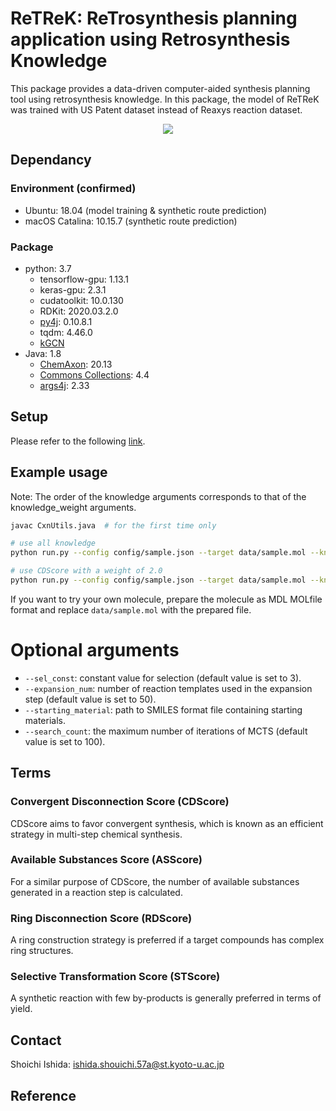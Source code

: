 # ReTReK: ReTrosynthesis planning application using Retrosynthesis Knowledge
This package provides a data-driven computer-aided synthesis planning tool using retrosynthesis knowledge. 
In this package, the model of ReTReK was trained with US Patent dataset instead of Reaxys reaction dataset. 

<div align="center">
  <img src="./images/ReTReK_summary.jpg">
</div>

## Dependancy
### Environment (confirmed)
- Ubuntu: 18.04 (model training & synthetic route prediction)
- macOS Catalina: 10.15.7 (synthetic route prediction)

### Package
- python: 3.7
    - tensorflow-gpu: 1.13.1
    - keras-gpu: 2.3.1
    - cudatoolkit: 10.0.130
    - RDKit: 2020.03.2.0
    - [py4j](https://www.py4j.org/): 0.10.8.1
    - tqdm: 4.46.0
    - [kGCN](https://github.com/clinfo/kGCN)
- Java: 1.8
    - [ChemAxon](https://docs.chemaxon.com/display/docs/Installing_to_Servers.html): 20.13
    - [Commons Collections](https://commons.apache.org/proper/commons-collections/download_collections.cgi): 4.4
    - [args4j](https://search.maven.org/search?q=g:args4j%20AND%20a:args4j): 2.33

## Setup
Please refer to the following [link](doc/setup.md). 

## Example usage

Note: The order of the knowledge arguments corresponds to that of the knowledge_weight arguments. 
```bash
javac CxnUtils.java  # for the first time only

# use all knowledge
python run.py --config config/sample.json --target data/sample.mol --knowledge cdscore rdscore asscore stscore --knowledge_weights 1.0 1.0 1.0 1.0

# use CDScore with a weight of 2.0
python run.py --config config/sample.json --target data/sample.mol --knowledge cdscore --knowledge_weights 2.0 0.0 0.0 0.0
```
If you want to try your own molecule, prepare the molecule as MDL MOLfile format and replace `data/sample.mol` with the prepared file. 

# Optional arguments

- `--sel_const`: constant value for selection (default value is set to 3). 
- `--expansion_num`: number of reaction templates used in the expansion step (default value is set to 50). 
- `--starting_material`: path to SMILES format file containing starting materials. 
- `--search_count`: the maximum number of iterations of MCTS (default value is set to 100). 

## Terms
### Convergent Disconnection Score (CDScore)
CDScore aims to favor convergent synthesis, which is known as an efficient strategy in multi-step chemical synthesis. 

### Available Substances Score (ASScore)
For a similar purpose of CDScore, the number of available substances generated in a reaction step is calculated. 

### Ring Disconnection Score (RDScore)
A ring construction strategy is preferred if a target compounds has complex ring structures.

### Selective Transformation Score (STScore)
A synthetic reaction with few by-products is generally preferred in terms of yield.

## Contact
Shoichi Ishida: ishida.shouichi.57a@st.kyoto-u.ac.jp

## Reference
